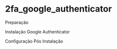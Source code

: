 # 2fa_google_authenticator

Preparação


Instalação Google Authenticator


Configuração Pós Instalação
